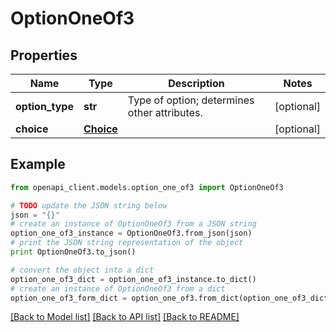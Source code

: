 # OptionOneOf3


## Properties
Name | Type | Description | Notes
------------ | ------------- | ------------- | -------------
**option_type** | **str** | Type of option; determines other attributes. | [optional] 
**choice** | [**Choice**](Choice.md) |  | [optional] 

## Example

```python
from openapi_client.models.option_one_of3 import OptionOneOf3

# TODO update the JSON string below
json = "{}"
# create an instance of OptionOneOf3 from a JSON string
option_one_of3_instance = OptionOneOf3.from_json(json)
# print the JSON string representation of the object
print OptionOneOf3.to_json()

# convert the object into a dict
option_one_of3_dict = option_one_of3_instance.to_dict()
# create an instance of OptionOneOf3 from a dict
option_one_of3_form_dict = option_one_of3.from_dict(option_one_of3_dict)
```
[[Back to Model list]](../README.md#documentation-for-models) [[Back to API list]](../README.md#documentation-for-api-endpoints) [[Back to README]](../README.md)


